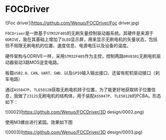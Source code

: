 # FOCDriver
![Foc driver](https://github.com/Wenuo/FOCDriver/Foc driver.jpg)

`FOCDriver`是一款基于`STM32F405`的无刷矢量控制驱动器系统。其硬件是来源于`ODRIVE`，我在其基础上增加了`OLED`显示屏，用来显示无刷电机的矢量状态，包括但不局限无刷电机的位置、速度信息、电源电压以及设备的温度。

硬件架构与ODRIVE一样，采用`STM32F405`作为主控，控制两路`DRV8301`无刷电机驱动器驱动3路MOS逆变电路。

板载`USB2.0、CAN、UART、SWD、`以及`GPIO`输入输出接口、还留有舵机驱动接口（刹车电路）

通过`AS5047P`、`TLE5012B`获取无刷电机转子位置，为了能更好地获取转子位置信息，我做了`2312S`无刷电机的结构体，用于装配`AS5047P`、`TLE5012B`的PCBA。形态如下：

![0002](https://github.com/Wenuo/FOCDriver/3D design/0002.png)

使用M3螺丝进行紧固。效果如下图

![0003](https://github.com/Wenuo/FOCDriver/3D design/0003.jpg)

